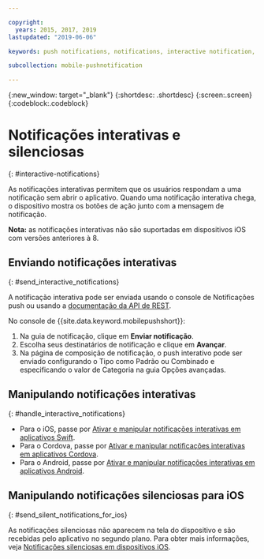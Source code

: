 ```yaml
---

copyright:
  years: 2015, 2017, 2019
lastupdated: "2019-06-06"

keywords: push notifications, notifications, interactive notification, silent notification

subcollection: mobile-pushnotification

---
```


{:new_window: target="_blank"}
{:shortdesc: .shortdesc}
{:screen:.screen}
{:codeblock:.codeblock}

# Notificações interativas e silenciosas  
{: #interactive-notifications}

As notificações interativas permitem que os usuários respondam a uma notificação sem abrir o aplicativo. Quando uma notificação interativa chega, o dispositivo mostra os botões de ação junto com a mensagem de notificação. 

**Nota:** as notificações interativas não são suportadas em dispositivos iOS com versões anteriores à 8. 

## Enviando notificações interativas
{: #send_interactive_notifications}

A notificação interativa pode ser enviada usando o console de Notificações push ou usando a [documentação da API de REST](https://cloud.ibm.com/apidocs/push-notifications).


No console de {{site.data.keyword.mobilepushshort}}: 

1. Na guia de notificação, clique em **Enviar notificação**. 
2. Escolha seus destinatários de notificação e clique em **Avançar**. 
3. Na página de composição de notificação, o push interativo pode ser enviado configurando o Tipo como Padrão ou Combinado e especificando o valor de Categoria na guia Opções avançadas. 

## Manipulando notificações interativas 
{: #handle_interactive_notifications}

- Para o iOS, passe por [Ativar e manipular notificações interativas em aplicativos Swift](https://github.com/ibm-bluemix-mobile-services/bms-clientsdk-swift-push/tree/Doc#enable-interactive-push-notifications).
- Para o Cordova, passe por [Ativar e manipular notificações interativas em aplicativos Cordova](https://github.com/ibm-bluemix-mobile-services/bms-clientsdk-cordova-plugin-push/tree/Doc#enable-interactive-push-notifications).
- Para o Android, passe por [Ativar e manipular notificações interativas em aplicativos Android](https://github.com/ibm-bluemix-mobile-services/bms-clientsdk-android-push/tree/Doc#enable-interactive-push-notifications).


## Manipulando notificações silenciosas para iOS
{: #send_silent_notifications_for_ios}

As notificações silenciosas não aparecem na tela do dispositivo e são recebidas pelo aplicativo no segundo plano. Para obter mais informações, veja [Notificações silenciosas em dispositivos iOS](https://github.com/ibm-bluemix-mobile-services/bms-clientsdk-swift-push/tree/Doc#silent-notification).

